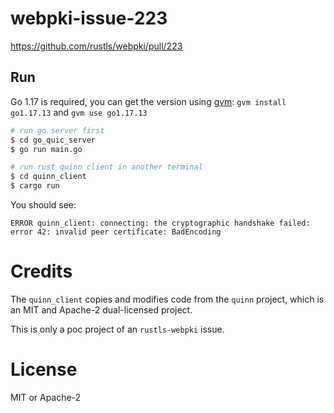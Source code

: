 # webpki-issue-223

https://github.com/rustls/webpki/pull/223

## Run

Go 1.17 is required, you can get the version using [gvm](https://github.com/moovweb/gvm): `gvm install go1.17.13` and `gvm use go1.17.13`

```bash
# run go server first
$ cd go_quic_server
$ go run main.go
```

```bash
# run rust quinn client in another terminal
$ cd quinn_client
$ cargo run
```

You should see:

```
ERROR quinn_client: connecting: the cryptographic handshake failed: error 42: invalid peer certificate: BadEncoding
```

# Credits

The `quinn_client` copies and modifies code from the `quinn` project, which is an MIT and Apache-2 dual-licensed project.

This is only a poc project of an `rustls-webpki` issue.

# License

MIT or Apache-2
